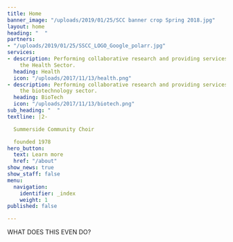 ```yaml
---
title: Home
banner_image: "/uploads/2019/01/25/SCC banner crop Spring 2018.jpg"
layout: home
heading: "  "
partners:
- "/uploads/2019/01/25/SSCC_LOGO_Google_polarr.jpg"
services:
- description: Performing collaborative research and providing services to support
    the Health Sector.
  heading: Health
  icon: "/uploads/2017/11/13/health.png"
- description: Performing collaborative research and providing services to support
    the biotechnology sector.
  heading: BioTech
  icon: "/uploads/2017/11/13/biotech.png"
sub_heading: "  "
textline: |2-

  Summerside Community Choir

  founded 1978
hero_button:
  text: Learn more
  href: "/about"
show_news: true
show_staff: false
menu:
  navigation:
    identifier: _index
    weight: 1
published: false

---
```

WHAT DOES THIS EVEN DO?